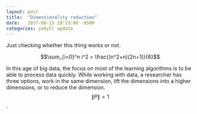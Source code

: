 ```yaml
---
layout: post
title:  "Dimensionality reduction"
date:   2017-08-15 19:33:00 -0500
categories: jekyll update
---
```

Just checking whether this thing works or not. 

$$\sum_{i=0}^n i^2 = \frac{(n^2+n)(2n+1)}{6}$$



In this age of big data, the focus on most of the learning algorithms is to be able to process data quickly. While working with data, a researcher has three options, work in the same dimension, lift the dimensions into a higher dimensions, or to reduce the dimension.  $$\|P\| = 1$$.

